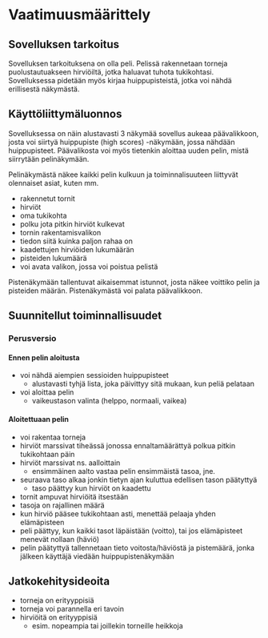 # Vaatimuusmäärittely
## Sovelluksen tarkoitus

  Sovelluksen tarkoituksena on olla peli. Pelissä rakennetaan torneja puolustautuakseen hirviöiltä, jotka haluavat tuhota tukikohtasi. Sovelluksessa pidetään myös kirjaa huippupisteistä, jotka voi nähdä erillisestä näkymästä.

## Käyttöliittymäluonnos

Sovelluksessa on näin alustavasti 3 näkymää sovellus aukeaa päävalikkoon, josta voi siirtyä huippupiste (high scores) -näkymään, jossa nähdään huippupisteet. Päävalikosta voi myös tietenkin aloittaa uuden pelin, mistä siirrytään pelinäkymään.

  Pelinäkymästä näkee kaikki pelin kulkuun ja toiminnalisuuteen liittyvät olennaiset asiat, kuten mm.
- rakennetut tornit
- hirviöt
- oma tukikohta
- polku jota pitkin hirviöt kulkevat
- tornin rakentamisvalikon
- tiedon siitä kuinka paljon rahaa on
- kaadettujen hirviöiden lukumäärän
- pisteiden lukumäärä
- voi avata valikon, jossa voi poistua pelistä

Pistenäkymään tallentuvat aikaisemmat istunnot, josta näkee voittiko pelin ja pisteiden määrän. Pistenäkymästä voi palata päävalikkoon.

## Suunnitellut toiminnallisuudet

### Perusversio

#### Ennen pelin aloitusta
- voi nähdä aiempien sessioiden huippupisteet
  - alustavasti tyhjä lista, joka päivittyy sitä mukaan, kun peliä pelataan
- voi aloittaa pelin
  - vaikeustason valinta (helppo, normaali, vaikea)

#### Aloitettuaan pelin
- voi rakentaa torneja
- hirviöt marssivat tiheässä jonossa ennaltamäärättyä polkua pitkin tukikohtaan päin
- hirviöt marssivat ns. aalloittain
  - ensimmäinen aalto vastaa pelin ensimmäistä tasoa, jne.
- seuraava taso alkaa jonkin tietyn ajan kuluttua edellisen tason päätyttyä
  - taso päättyy kun hirviöt on kaadettu
- tornit ampuvat hirviöitä itsestään
- tasoja on rajallinen määrä
- kun hirviö pääsee tukikohtaan asti, menettää pelaaja yhden elämäpisteen
- peli päättyy, kun kaikki tasot läpäistään (voitto), tai jos elämäpisteet menevät nollaan (häviö)
- pelin päätyttyä tallennetaan tieto voitosta/häviöstä ja pistemäärä, jonka jälkeen käyttäjä viedään huippupistenäkymään

## Jatkokehitysideoita

- torneja on erityyppisiä
- torneja voi parannella eri tavoin
- hirviöitä on erityyppisiä
  - esim. nopeampia tai joillekin torneille heikkoja
